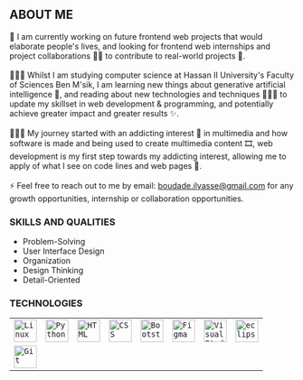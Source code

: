 ## ABOUT ME
🔭 I am currently working on future frontend web projects that would elaborate people's lives, and looking for frontend web internships and project collaborations 🤝🏻 to contribute to real-world projects 🧱. <br /> <br />
👨🏻‍🎓 Whilst I am studying computer science at Hassan II University's Faculty of Sciences Ben M'sik, I am learning new things about generative artificial intelligence 🤖, and reading about new technologies and techniques 🕵🏻‍♂️ to update my skillset in web development & programming, and potentially achieve greater impact and greater results ✨. <br /> <br />
👨🏻‍💻 My journey started with an addicting interest 🎲 in multimedia and how software is made and being used to create multimedia content 🎞, web development is my first step towards my addicting interest, allowing me to apply of what I see on code lines and web pages 🔮.
<br /> <br /> ⚡ Feel free to reach out to me by email: boudade.ilyasse@gmail.com for any growth opportunities, internship or collaboration opportunities.
### SKILLS AND QUALITIES
- Problem-Solving
- User Interface Design
- Organization
- Design Thinking
- Detail-Oriented
### TECHNOLOGIES
<table>
	<tr>
		<td><code><img width="40" src="https://github.com/marwin1991/profile-technology-icons/assets/76662862/2481dc48-be6b-4ebb-9e8c-3b957efe69fa" alt="Linux" title="Linux"/></code></td>
		<td><code><img width="40" src="https://user-images.githubusercontent.com/25181517/183423507-c056a6f9-1ba8-4312-a350-19bcbc5a8697.png" alt="Python" title="Python"/></code></td>
		<td><code><img width="40" src="https://user-images.githubusercontent.com/25181517/192158954-f88b5814-d510-4564-b285-dff7d6400dad.png" alt="HTML" title="HTML"/></code></td>
		<td><code><img width="40" src="https://user-images.githubusercontent.com/25181517/183898674-75a4a1b1-f960-4ea9-abcb-637170a00a75.png" alt="CSS" title="CSS"/></code></td>
		<td><code><img width="40" src="https://user-images.githubusercontent.com/25181517/183898054-b3d693d4-dafb-4808-a509-bab54cf5de34.png" alt="Bootstrap" title="Bootstrap"/></code></td>
		<td><code><img width="40" src="https://user-images.githubusercontent.com/25181517/189715289-df3ee512-6eca-463f-a0f4-c10d94a06b2f.png" alt="Figma" title="Figma"/></code></td>
		<td><code><img width="40" src="https://user-images.githubusercontent.com/25181517/192108891-d86b6220-e232-423a-bf5f-90903e6887c3.png" alt="Visual Studio Code" title="Visual Studio Code"/></code></td>
		<td><code><img width="40" src="https://user-images.githubusercontent.com/25181517/192108892-6e9b5cdf-4e35-4a70-ad9a-801a93a07c1c.png" alt="eclipse" title="eclipse"/></code></td>
	</tr>
	<tr>
		<td><code><img width="40" src="https://user-images.githubusercontent.com/25181517/192108372-f71d70ac-7ae6-4c0d-8395-51d8870c2ef0.png" alt="Git" title="Git"/></code></td>
	</tr>
</table>

<!-- Lorem ipsum dolor sit amet, consectetur adipiscing elit. Sed ut sagittis lorem. Quisque sit amet diam id orci elementum efficitur. Sed a dictum metus, lacinia aliquam orci. Ut porttitor, turpis eu posuere congue, ligula tellus euismod dui, nec pretium massa sapien id sem. Aliquam quis augue vel augue condimentum laoreet id vitae magna. Sed sit amet nisl fringilla, consequat odio in, vestibulum neque. Nam nec placerat lectus. Fusce eleifend elit vitae neque auctor euismod. Vivamus pharetra elementum cursus. Maecenas ut ligula sed mauris sollicitudin cursus ut a eros. Phasellus volutpat venenatis orci, malesuada gravida quam. Sed efficitur et turpis at faucibus. Nulla vestibulum diam nec lacus pharetra placerat. Vestibulum faucibus molestie metus sed pulvinar. Phasellus euismod feugiat odio, vel cursus arcu imperdiet ut. Morbi laoreet mollis tortor et aliquet. -->

<!-- **budilyass447/budilyass447** is a ✨ _special_ ✨ repository because its `README.md` (this file) appears on your GitHub profile.

Here are some ideas to get you started:

- 🔭 I’m currently working on ...
- 🌱 I’m currently learning ...
- 👯 I’m looking to collaborate on ...
- 🤔 I’m looking for help with ...
- 💬 Ask me about ...
- 📫 How to reach me: ...
- 😄 Pronouns: ...
- ⚡ Fun fact: ... -->

